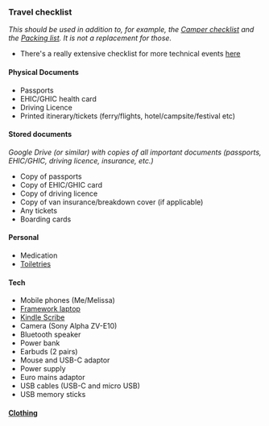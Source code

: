 ### Travel checklist
_This should be used in addition to, for example, the [Camper checklist](camper_checklist.md) and the [Packing list](packing_list.md). It is not a replacement for those._

- There's a really extensive checklist for more technical events [here](https://github.com/MacLemon/CongressChecklist)

#### Physical Documents


- Passports
- EHIC/GHIC health card
- Driving Licence 
- Printed itinerary/tickets (ferry/flights, hotel/campsite/festival etc)

#### Stored documents
_Google Drive (or similar) with copies of all important documents (passports, EHIC/GHIC, driving licence, insurance, etc.)_

- Copy of passports 
- Copy of EHIC/GHIC card
- Copy of driving licence
- Copy of van insurance/breakdown cover (if applicable)
- Any tickets
- Boarding cards

#### Personal

- Medication
- [Toiletries](packing_list.md#toiletries)

#### Tech

- Mobile phones (Me/Melissa)
- [Framework laptop](../computing/framework_13.md)
- [Kindle Scribe](../books/README.md)
- Camera (Sony Alpha ZV-E10)
- Bluetooth speaker
- Power bank
- Earbuds (2 pairs)
- Mouse and USB-C adaptor
- Power supply
- Euro mains adaptor
- USB cables (USB-C and micro USB)
- USB memory sticks

#### [Clothing](packing_list.md#clothing)

